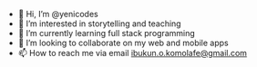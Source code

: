- 👋 Hi, I’m @yenicodes
- 👀 I’m interested in storytelling and teaching
- 🌱 I’m currently learning full stack programming
- 💞️ I’m looking to collaborate on my web and mobile apps
- 📫 How to reach me via email ibukun.o.komolafe@gmail.com

<!---
yenicodes/yenicodes is a ✨ special ✨ repository because its `README.md` (this file) appears on your GitHub profile.
You can click the Preview link to take a look at your changes.
--->
